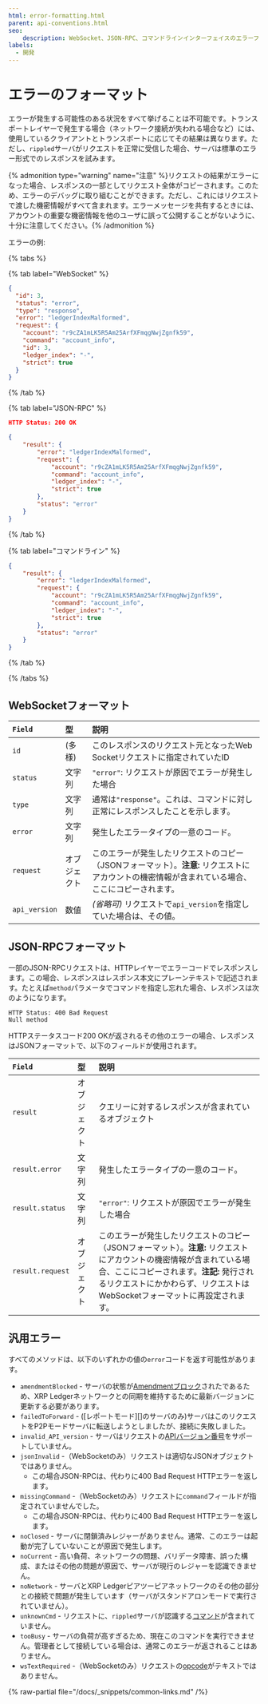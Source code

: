 ```yaml
---
html: error-formatting.html
parent: api-conventions.html
seo:
    description: WebSocket、JSON-RPC、コマンドラインインターフェイスのエラーフォーマットと汎用エラーコードです。
labels:
  - 開発
---
```

# エラーのフォーマット

エラーが発生する可能性のある状況をすべて挙げることは不可能です。トランスポートレイヤーで発生する場合（ネットワーク接続が失われる場合など）には、使用しているクライアントとトランスポートに応じてその結果は異なります。ただし、`rippled`サーバがリクエストを正常に受信した場合、サーバは標準のエラー形式でのレスポンスを試みます。

{% admonition type="warning" name="注意" %}リクエストの結果がエラーになった場合、レスポンスの一部としてリクエスト全体がコピーされます。このため、エラーのデバッグに取り組むことができます。ただし、これにはリクエストで渡した機密情報がすべて含まれます。エラーメッセージを共有するときには、アカウントの重要な機密情報を他のユーザに誤って公開することがないように、十分に注意してください。{% /admonition %}


エラーの例:

{% tabs %}

{% tab label="WebSocket" %}
```json
{
  "id": 3,
  "status": "error",
  "type": "response",
  "error": "ledgerIndexMalformed",
  "request": {
    "account": "r9cZA1mLK5R5Am25ArfXFmqgNwjZgnfk59",
    "command": "account_info",
    "id": 3,
    "ledger_index": "-",
    "strict": true
  }
}
```
{% /tab %}

{% tab label="JSON-RPC" %}
```json
HTTP Status: 200 OK

{
    "result": {
        "error": "ledgerIndexMalformed",
        "request": {
            "account": "r9cZA1mLK5R5Am25ArfXFmqgNwjZgnfk59",
            "command": "account_info",
            "ledger_index": "-",
            "strict": true
        },
        "status": "error"
    }
}
```
{% /tab %}

{% tab label="コマンドライン" %}
```json
{
    "result": {
        "error": "ledgerIndexMalformed",
        "request": {
            "account": "r9cZA1mLK5R5Am25ArfXFmqgNwjZgnfk59",
            "command": "account_info",
            "ledger_index": "-",
            "strict": true
        },
        "status": "error"
    }
}
```
{% /tab %}

{% /tabs %}


## WebSocketフォーマット

| `Field`       | 型    | 説明                                                  |
|:--------------|:------|:------------------------------------------------------|
| `id`          | (多様) | このレスポンスのリクエスト元となったWeb Socketリクエストに指定されていたID |
| `status`      | 文字列 | `"error"`: リクエストが原因でエラーが発生した場合 |
| `type`        | 文字列 | 通常は`"response"`。これは、コマンドに対し正常にレスポンスしたことを示します。 |
| `error`       | 文字列 | 発生したエラータイプの一意のコード。 |
| `request`     | オブジェクト | このエラーが発生したリクエストのコピー（JSONフォーマット）。**注意:** リクエストにアカウントの機密情報が含まれている場合、ここにコピーされます。 |
| `api_version` | 数値   | _(省略可)_ リクエストで`api_version`を指定していた場合は、その値。 |


## JSON-RPCフォーマット

一部のJSON-RPCリクエストは、HTTPレイヤーでエラーコードでレスポンスします。この場合、レスポンスはレスポンス本文にプレーンテキストで記述されます。たとえば`method`パラメータでコマンドを指定し忘れた場合、レスポンスは次のようになります。

```
HTTP Status: 400 Bad Request
Null method
```

HTTPステータスコード200 OKが返されるその他のエラーの場合、レスポンスはJSONフォーマットで、以下のフィールドが使用されます。

| `Field`          | 型     | 説明                                             |
|:-----------------|:-------|:-------------------------------------------------|
| `result` | オブジェクト | クエリーに対するレスポンスが含まれているオブジェクト |
| `result.error` | 文字列 | 発生したエラータイプの一意のコード。 |
| `result.status` | 文字列 | `"error"`: リクエストが原因でエラーが発生した場合 |
| `result.request` | オブジェクト | このエラーが発生したリクエストのコピー（JSONフォーマット）。**注意:** リクエストにアカウントの機密情報が含まれている場合、ここにコピーされます。**注記:** 発行されるリクエストにかかわらず、リクエストはWebSocketフォーマットに再設定されます。 |


## 汎用エラー

すべてのメソッドは、以下のいずれかの値の`error`コードを返す可能性があります。

- `amendmentBlocked` - サーバの状態が[Amendmentブロック](../../../concepts/networks-and-servers/amendments.md#amendment-blocked)されたであるため、XRP Ledgerネットワークとの同期を維持するために最新バージョンに更新する必要があります。
- `failedToForward` - ([レポートモード][]のサーバのみ)サーバはこのリクエストをP2Pモードサーバに転送しようとしましたが、接続に失敗しました。
- `invalid_API_version` - サーバはリクエストの[APIバージョン番号](request-formatting.md#apiのバージョン管理)をサポートしていません。
- `jsonInvalid` -（WebSocketのみ）リクエストは適切なJSONオブジェクトではありません。
  - この場合JSON-RPCは、代わりに400 Bad Request HTTPエラーを返します。
- `missingCommand` -（WebSocketのみ）リクエストに`command`フィールドが指定されていませんでした。
  - この場合JSON-RPCは、代わりに400 Bad Request HTTPエラーを返します。
- `noClosed` - サーバに閉鎖済みレジャーがありません。通常、このエラーは起動が完了していないことが原因で発生します。
- `noCurrent` - 高い負荷、ネットワークの問題、バリデータ障害、誤った構成、またはその他の問題が原因で、サーバが現行のレジャーを認識できません。
- `noNetwork` - サーバとXRP Ledgerピアツーピアネットワークのその他の部分との接続で問題が発生しています（サーバがスタンドアロンモードで実行されていません）。
- `unknownCmd` - リクエストに、`rippled`サーバが認識する[コマンド](../index.md)が含まれていません。
- `tooBusy` - サーバの負荷が高すぎるため、現在このコマンドを実行できません。管理者として接続している場合は、通常このエラーが返されることはありません。
- `wsTextRequired` -（WebSocketのみ）リクエストの[opcode](https://tools.ietf.org/html/rfc6455#section-5.2)がテキストではありません。


{% raw-partial file="/docs/_snippets/common-links.md" /%}
